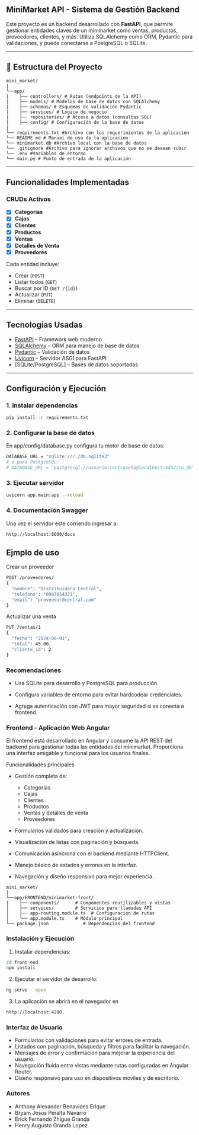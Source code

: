 ## MiniMarket API - Sistema de Gestión Backend

Este proyecto es un backend desarrollado con **FastAPI**, que permite gestionar entidades claves de un minimarket como ventas, productos, proveedores, clientes, y más. Utiliza SQLAlchemy como ORM, Pydantic para validaciones, y puede conectarse a PostgreSQL o SQLite.

---

## 📂 Estructura del Proyecto

```text
mini_market/
|
└──app/
|    ├── controllers/ # Rutas (endpoints de la API)
|    ├── models/ # Modelos de base de datos con SQLAlchemy
|    ├── schemas/ # Esquemas de validación Pydantic
|    ├── services/ # Lógica de negocio
|    ├── repositories/ # Acceso a datos (consultas SQL)
|    ├── config/ # Configuración de la base de datos
|
└── requirements.txt #Archivo con los requerimientos de la aplicacion
└── README.md # Manual de uso de la aplicacion
└── minimarket.db #Archivo local con la base de datos
└── .gitignore #Archivo para ignorar archivos que no se desean subir
└── .env #Variables de entorno
└── main.py # Punto de entrada de la aplicación
```


---

##  Funcionalidades Implementadas

### CRUDs Activos

- [x] **Categorias**
- [x] **Cajas** 
- [x] **Clientes**
- [x] **Productos**
- [x] **Ventas**
- [x] **Detalles de Venta**
- [x] **Proveedores**

Cada entidad incluye:
- Crear (`POST`)
- Listar todos (`GET`)
- Buscar por ID (`GET /{id}`)
- Actualizar (`PUT`)
- Eliminar (`DELETE`)

---

## Tecnologías Usadas

- [FastAPI](https://fastapi.tiangolo.com/) – Framework web moderno
- [SQLAlchemy](https://www.sqlalchemy.org/) – ORM para manejo de base de datos
- [Pydantic](https://docs.pydantic.dev/) – Validación de datos
- [Uvicorn](https://www.uvicorn.org/) – Servidor ASGI para FastAPI
- [SQLite/PostgreSQL] – Bases de datos soportadas

---

## Configuración y Ejecución

### 1. Instalar dependencias

```bash
pip install -r requirements.txt
```

### 2. Configurar la base de datos
En app/config/database.py configura tu motor de base de datos:

```bash
DATABASE_URL = "sqlite:///./db.sqlite3"
# o para PostgreSQL:
# DATABASE_URL = "postgresql://usuario:contraseña@localhost:5432/tu_db"
```

### 3. Ejecutar servidor

```bash
uvicorn app.main:app --reload
```

### 4. Documentación Swagger

Una vez el servidor este corriendo ingresar a:

```bash
http://localhost:8000/docs
```


## Ejmplo de uso


Crear un proveedor

```bash
POST /proveedores/
{
  "nombre": "Distribuidora Central",
  "telefono": "0987654321",
  "email": "proveedor@central.com"
}
```


Actualizar una venta

```bash
PUT /ventas/1
{
  "fecha": "2024-06-01",
  "total": 45.00,
  "cliente_id": 2
}
```

### Recomendaciones

- Usa SQLite para desarrollo y PostgreSQL para producción.

- Configura variables de entorno para evitar hardcodear credenciales.

- Agrega autenticación con JWT para mayor seguridad si se conecta a frontend.

### Frontend - Aplicación Web Angular
El frontend está desarrollado en Angular y consume la API REST del backend para gestionar todas las entidades del minimarket. Proporciona una interfaz amigable y funcional para los usuarios finales.

Funcionalidades principales
  - Gestión completa de:
    - Categorías
    - Cajas
    - Clientes
    - Productos
    - Ventas y detalles de venta
    - Proveedores

  - Formularios validados para creación y actualización.
  - Visualización de listas con paginación y búsqueda.
  - Comunicación asíncrona con el backend mediante HTTPClient.
  - Manejo básico de estados y errores en la interfaz.
  - Navegación y diseño responsivo para mejor experiencia.

```text
mini_market/
|
└──app/FRONTEND/minimarket-front/
|    ├── components/      # Componentes reutilizables y vistas
│    ├── services/        # Servicios para llamadas API
│    ├── app-routing.module.ts  # Configuración de rutas
│    └── app.module.ts    # Módulo principal
└── package.json             # Dependencias del frontend
```

### Instalación y Ejecución
  
  1. Instalar dependencias:
  
  ```bash
  cd front-end
  npm install
  ```

  2. Ejecutar el servidor de desarrollo:

  ```bash
  ng serve --open
  ```

  3. La aplicación se abrirá en el navegador en

  ```bash
  http://localhost:4200.
  ```

### Interfaz de Usuario

- Formularios con validaciones para evitar errores de entrada.
- Listados con paginación, búsqueda y filtros para facilitar la navegación.
- Mensajes de error y confirmación para mejorar la experiencia del usuario.
- Navegación fluida entre vistas mediante rutas configuradas en Angular Router.
- Diseño responsivo para uso en dispositivos móviles y de escritorio.
  
### Autores


- Anthony Alexander Benavides Erique
- Bryam Jesus Peralta Navarro
- Erick Fernando Zhigue Granda
- Henry Augusto Granda Lopez 























